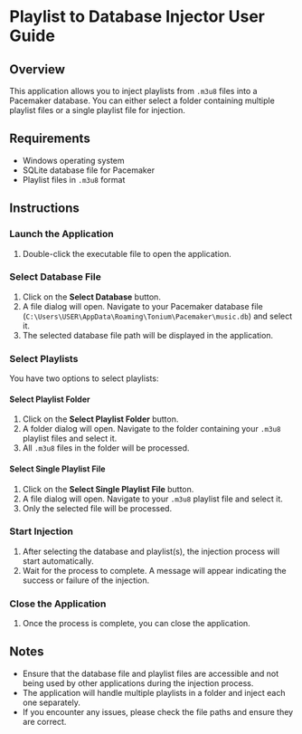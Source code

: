 # Playlist to Database Injector User Guide

## Overview
This application allows you to inject playlists from `.m3u8` files into a Pacemaker database. You can either select a folder containing multiple playlist files or a single playlist file for injection.

## Requirements
- Windows operating system
- SQLite database file for Pacemaker
- Playlist files in `.m3u8` format

## Instructions

### Launch the Application
1. Double-click the executable file to open the application.

### Select Database File
1. Click on the **Select Database** button.
2. A file dialog will open. Navigate to your Pacemaker database file (`C:\Users\USER\AppData\Roaming\Tonium\Pacemaker\music.db`) and select it.
3. The selected database file path will be displayed in the application.

### Select Playlists
You have two options to select playlists:

#### Select Playlist Folder
1. Click on the **Select Playlist Folder** button.
2. A folder dialog will open. Navigate to the folder containing your `.m3u8` playlist files and select it.
3. All `.m3u8` files in the folder will be processed.

#### Select Single Playlist File
1. Click on the **Select Single Playlist File** button.
2. A file dialog will open. Navigate to your `.m3u8` playlist file and select it.
3. Only the selected file will be processed.

### Start Injection
1. After selecting the database and playlist(s), the injection process will start automatically.
2. Wait for the process to complete. A message will appear indicating the success or failure of the injection.

### Close the Application
1. Once the process is complete, you can close the application.

## Notes
- Ensure that the database file and playlist files are accessible and not being used by other applications during the injection process.
- The application will handle multiple playlists in a folder and inject each one separately.
- If you encounter any issues, please check the file paths and ensure they are correct.
